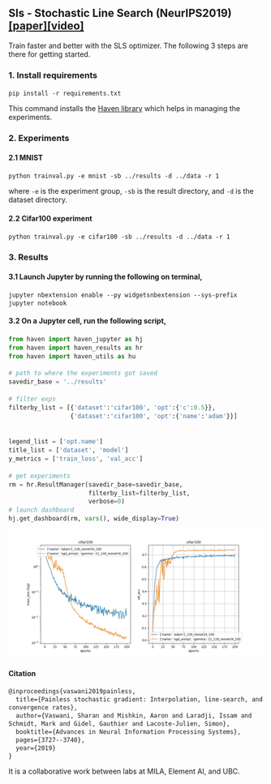 ## Sls - Stochastic Line Search (NeurIPS2019) [[paper]](https://arxiv.org/abs/1905.09997)[[video]](https://www.youtube.com/watch?v=3Jx0tuZ1ERs)

Train faster and better with the SLS optimizer. The following 3 steps are there for getting started.

### 1. Install requirements

`pip install -r requirements.txt`

This command installs the [Haven library](https://github.com/ElementAI/haven) which helps in managing the experiments.

### 2. Experiments

#### 2.1 MNIST
`python trainval.py -e mnist -sb ../results -d ../data -r 1`

where `-e` is the experiment group, `-sb` is the result directory, and `-d` is the dataset directory.

#### 2.2 Cifar100 experiment

`python trainval.py -e cifar100 -sb ../results -d ../data -r 1`

### 3. Results
#### 3.1 Launch Jupyter by running the following on terminal,

```
jupyter nbextension enable --py widgetsnbextension --sys-prefix
jupyter notebook
```

#### 3.2 On a Jupyter cell, run the following script,
```python
from haven import haven_jupyter as hj
from haven import haven_results as hr
from haven import haven_utils as hu

# path to where the experiments got saved
savedir_base = '../results'

# filter exps
filterby_list = [{'dataset':'cifar100', 'opt':{'c':0.5}}, 
                 {'dataset':'cifar100', 'opt':{'name':'adam'}}]


legend_list = ['opt.name']
title_list = ['dataset', 'model']
y_metrics = ['train_loss', 'val_acc']

# get experiments
rm = hr.ResultManager(savedir_base=savedir_base, 
                      filterby_list=filterby_list, 
                      verbose=0)
# launch dashboard
hj.get_dashboard(rm, vars(), wide_display=True)
```


![alt text](neurips2019/cifar100.jpg)


#### Citation

```
@inproceedings{vaswani2019painless,
  title={Painless stochastic gradient: Interpolation, line-search, and convergence rates},
  author={Vaswani, Sharan and Mishkin, Aaron and Laradji, Issam and Schmidt, Mark and Gidel, Gauthier and Lacoste-Julien, Simon},
  booktitle={Advances in Neural Information Processing Systems},
  pages={3727--3740},
  year={2019}
}
```
It is a collaborative work between labs at MILA, Element AI, and UBC.
